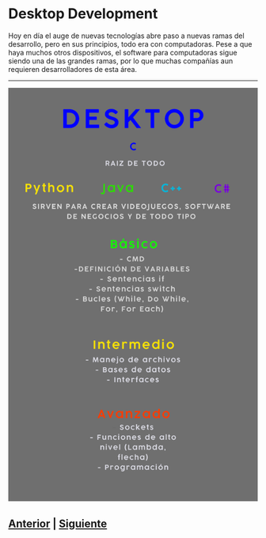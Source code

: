 # Desktop Development

Hoy en día el auge de nuevas tecnologías abre paso a nuevas ramas del desarrollo, pero en sus principios, todo era con computadoras. Pese a que haya muchos otros dispositivos, el software para computadoras sigue siendo una de las grandes ramas, por lo que muchas compañías aun requieren desarrolladores de esta área.

***

![Roadmap Front](/Talleres/que-quiero-programar/roadmaps/RoadmapDesktop.png)

## [Anterior](page1.md) | [Siguiente](page3.md)

